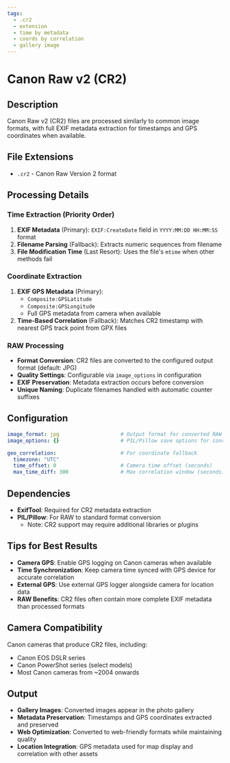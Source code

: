 ```yaml
---
tags:
  - .cr2
  - extension
  - time by metadata
  - coords by correlation
  - gallery image
---
```


# Canon Raw v2 (CR2)

## Description

Canon Raw v2 (CR2) files are processed similarly to common image formats, with full EXIF metadata extraction for timestamps and GPS coordinates when available.

## File Extensions

- `.cr2` - Canon Raw Version 2 format

## Processing Details

### Time Extraction (Priority Order)

1. **EXIF Metadata** (Primary): `EXIF:CreateDate` field in `YYYY:MM:DD HH:MM:SS` format
2. **Filename Parsing** (Fallback): Extracts numeric sequences from filename  
3. **File Modification Time** (Last Resort): Uses the file's `mtime` when other methods fail

### Coordinate Extraction

1. **EXIF GPS Metadata** (Primary): 
   - `Composite:GPSLatitude` 
   - `Composite:GPSLongitude`
   - Full GPS metadata from camera when available
2. **Time-Based Correlation** (Fallback): Matches CR2 timestamp with nearest GPS track point from GPX files

### RAW Processing

- **Format Conversion**: CR2 files are converted to the configured output format (default: JPG)
- **Quality Settings**: Configurable via `image_options` in configuration
- **EXIF Preservation**: Metadata extraction occurs before conversion
- **Unique Naming**: Duplicate filenames handled with automatic counter suffixes

## Configuration

```yaml
image_format: jpg                    # Output format for converted RAW files
image_options: {}                    # PIL/Pillow save options for conversion

geo_correlation:                     # For coordinate fallback
  timezone: "UTC"
  time_offset: 0                     # Camera time offset (seconds)  
  max_time_diff: 300                 # Max correlation window (seconds)
```

## Dependencies

- **ExifTool**: Required for CR2 metadata extraction
- **PIL/Pillow**: For RAW to standard format conversion
  - Note: CR2 support may require additional libraries or plugins

## Tips for Best Results

- **Camera GPS**: Enable GPS logging on Canon cameras when available
- **Time Synchronization**: Keep camera time synced with GPS device for accurate correlation
- **External GPS**: Use external GPS logger alongside camera for location data
- **RAW Benefits**: CR2 files often contain more complete EXIF metadata than processed formats

## Camera Compatibility

Canon cameras that produce CR2 files, including:
- Canon EOS DSLR series
- Canon PowerShot series (select models)
- Most Canon cameras from ~2004 onwards

## Output

- **Gallery Images**: Converted images appear in the photo gallery
- **Metadata Preservation**: Timestamps and GPS coordinates extracted and preserved
- **Web Optimization**: Converted to web-friendly formats while maintaining quality
- **Location Integration**: GPS metadata used for map display and correlation with other assets